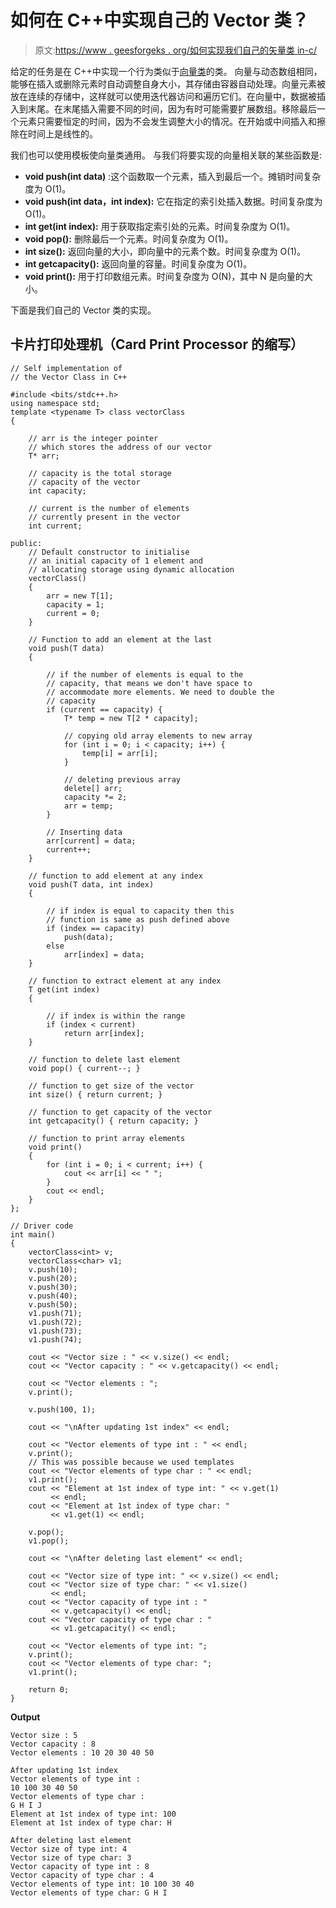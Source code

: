 # 如何在 C++中实现自己的 Vector 类？

> 原文:[https://www . geesforgeks . org/如何实现我们自己的矢量类 in-c/](https://www.geeksforgeeks.org/how-to-implement-our-own-vector-class-in-c/)

给定的任务是在 C++中实现一个行为类似于[向量类](https://www.geeksforgeeks.org/vector-in-cpp-stl/)的类。
向量与动态数组相同，能够在插入或删除元素时自动调整自身大小，其存储由容器自动处理。向量元素被放在连续的存储中，这样就可以使用迭代器访问和遍历它们。在向量中，数据被插入到末尾。在末尾插入需要不同的时间，因为有时可能需要扩展数组。移除最后一个元素只需要恒定的时间，因为不会发生调整大小的情况。在开始或中间插入和擦除在时间上是线性的。

我们也可以使用模板使向量类通用。
与我们将要实现的向量相关联的某些函数是:

*   **void push(int data)** :这个函数取一个元素，插入到最后一个。摊销时间复杂度为 O(1)。
*   **void push(int data，int index):** 它在指定的索引处插入数据。时间复杂度为 O(1)。
*   **int get(int index):** 用于获取指定索引处的元素。时间复杂度为 O(1)。
*   **void pop():** 删除最后一个元素。时间复杂度为 O(1)。
*   **int size():** 返回向量的大小，即向量中的元素个数。时间复杂度为 O(1)。
*   **int getcapacity():** 返回向量的容量。时间复杂度为 O(1)。
*   **void print():** 用于打印数组元素。时间复杂度为 O(N)，其中 N 是向量的大小。

下面是我们自己的 Vector 类的实现。

## 卡片打印处理机（Card Print Processor 的缩写）

```
// Self implementation of
// the Vector Class in C++

#include <bits/stdc++.h>
using namespace std;
template <typename T> class vectorClass
{

    // arr is the integer pointer
    // which stores the address of our vector
    T* arr;

    // capacity is the total storage
    // capacity of the vector
    int capacity;

    // current is the number of elements
    // currently present in the vector
    int current;

public:
    // Default constructor to initialise
    // an initial capacity of 1 element and
    // allocating storage using dynamic allocation
    vectorClass()
    {
        arr = new T[1];
        capacity = 1;
        current = 0;
    }

    // Function to add an element at the last
    void push(T data)
    {

        // if the number of elements is equal to the
        // capacity, that means we don't have space to
        // accommodate more elements. We need to double the
        // capacity
        if (current == capacity) {
            T* temp = new T[2 * capacity];

            // copying old array elements to new array
            for (int i = 0; i < capacity; i++) {
                temp[i] = arr[i];
            }

            // deleting previous array
            delete[] arr;
            capacity *= 2;
            arr = temp;
        }

        // Inserting data
        arr[current] = data;
        current++;
    }

    // function to add element at any index
    void push(T data, int index)
    {

        // if index is equal to capacity then this
        // function is same as push defined above
        if (index == capacity)
            push(data);
        else
            arr[index] = data;
    }

    // function to extract element at any index
    T get(int index)
    {

        // if index is within the range
        if (index < current)
            return arr[index];
    }

    // function to delete last element
    void pop() { current--; }

    // function to get size of the vector
    int size() { return current; }

    // function to get capacity of the vector
    int getcapacity() { return capacity; }

    // function to print array elements
    void print()
    {
        for (int i = 0; i < current; i++) {
            cout << arr[i] << " ";
        }
        cout << endl;
    }
};

// Driver code
int main()
{
    vectorClass<int> v;
    vectorClass<char> v1;
    v.push(10);
    v.push(20);
    v.push(30);
    v.push(40);
    v.push(50);
    v1.push(71);
    v1.push(72);
    v1.push(73);
    v1.push(74);

    cout << "Vector size : " << v.size() << endl;
    cout << "Vector capacity : " << v.getcapacity() << endl;

    cout << "Vector elements : ";
    v.print();

    v.push(100, 1);

    cout << "\nAfter updating 1st index" << endl;

    cout << "Vector elements of type int : " << endl;
    v.print();
    // This was possible because we used templates
    cout << "Vector elements of type char : " << endl;
    v1.print();
    cout << "Element at 1st index of type int: " << v.get(1)
         << endl;
    cout << "Element at 1st index of type char: "
         << v1.get(1) << endl;

    v.pop();
    v1.pop();

    cout << "\nAfter deleting last element" << endl;

    cout << "Vector size of type int: " << v.size() << endl;
    cout << "Vector size of type char: " << v1.size()
         << endl;
    cout << "Vector capacity of type int : "
         << v.getcapacity() << endl;
    cout << "Vector capacity of type char : "
         << v1.getcapacity() << endl;

    cout << "Vector elements of type int: ";
    v.print();
    cout << "Vector elements of type char: ";
    v1.print();

    return 0;
}
```

**Output**

```
Vector size : 5
Vector capacity : 8
Vector elements : 10 20 30 40 50 

After updating 1st index
Vector elements of type int : 
10 100 30 40 50 
Vector elements of type char : 
G H I J 
Element at 1st index of type int: 100
Element at 1st index of type char: H

After deleting last element
Vector size of type int: 4
Vector size of type char: 3
Vector capacity of type int : 8
Vector capacity of type char : 4
Vector elements of type int: 10 100 30 40 
Vector elements of type char: G H I 
```